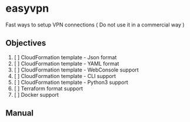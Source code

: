 # easyvpn
Fast ways to setup VPN connections ( Do not use it in a commercial way )

## Objectives
  1. [ ] CloudFormation template - Json format
  2. [ ] CloudFormation template - YAML format
  3. [ ] CloudFormation template - WebConsole support
  4. [ ] CloudFormation template - CLI support
  5. [ ] CloudFormation template - Python3 support
  6. [ ] Terraform format support
  7. [ ] Docker support
  
 ## Manual
